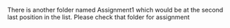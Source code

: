 There is another folder named Assignment1 which would be at the second last position in the list.
Please check that folder for assignment
